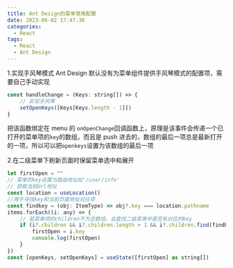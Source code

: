 ```yaml
---
title: Ant Design的菜单常用配置
date: 2023-06-02 17:47:36
categories:
  - React
tags:
  - React
  - Ant Design
---
```


1.实现手风琴模式
Ant Design 默认没有为菜单组件提供手风琴模式的配置项，需要自己手动实现

```javascript
const handleChange = (Keys: string[]) => {
	// 实现手风琴
	setOpenKeys([Keys[Keys.length - 1]])
}
```

把该函数绑定在 menu 的 `onOpenChange`回调函数上，原理是该事件会传递一个已打开的菜单项的`key`的数组，而且是 push 进去的，数组的最后一项总是最新打开的一项，所以可以把`openkeys`设置为该数组的最后一项

2.在二级菜单下刷新页面时保留菜单选中和展开

```javascript
let firstOpen = ""
// 菜单的key设置为路由地址如'/user/info'
// 获取当前Url地址
const location = useLocation()
//用于寻找key和当前页面地址对应项
const findkey = (obj: ItemType) => obj?.key === location.pathname
items.forEach((i: any) => {
    // 若菜单项的children不为空数组，去查找二级菜单中是否有对应的key
	if (i?.children && i?.children.length > 1 && i?.children.find(findkey)) {
		firstOpen = i.key
		console.log(firstOpen)
	}
})
const [openKeys, setOpenKeys] = useState([firstOpen] as string[])
```

